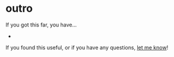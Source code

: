 # outro

If you got this far, you have...

- 

If you found this useful, or if you have any questions, [let me know](https://ctt.ac/342OZ)!

